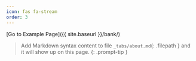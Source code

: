 ```yaml
---
icon: fas fa-stream
order: 3
---
```

[Go to Example Page]({{ site.baseurl }}/bank/) <!-- Links to this page -->
> Add Markdown syntax content to file `_tabs/about.md`{: .filepath } and it will show up on this page.
{: .prompt-tip }
